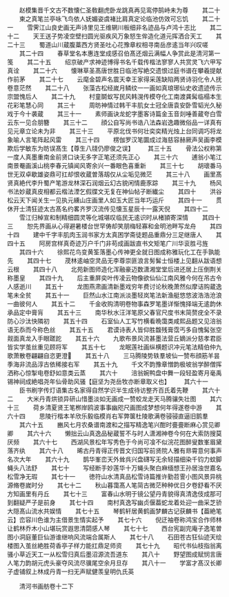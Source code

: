 <!-- { "loadSidebar": true } -->
　　赵模集晋千文古不数懐仁圣敎翻虎卧龙跳真再见鸾停鹄峙未为尊
　　其二十
　　柬之真笔兰亭咏飞鸟依人妩媚姿虞褚比肩真定论临池仿效可忘饥
　　其二十一
　　雪霁江山良史画无声诗里见王维辋川板细非名迹品与卢鸿十志比
　　其二十二
　　天王送子势凌空壁扫圆光驱疾风万象怒生侔造化道元挥洒合天工
　　其二十三
　　蜀道山川蔵腹藁西方贤圣吐心花豫章权相寻南岳彦逺当年兴叹嗟
　　其二十四
　　春草堂名本惠连堂成感召伯髙还烟云满幅人争赏此是清河第一笺
　　其二十五
　　绍京破产求神迹博得书名千载传楷法寥寥人共赏灵飞六甲写真诠
　　其二十六
　　懐琳草圣髙唐世胜日临池写絶交遗恨过庭书谱在攀羲提献作前茅
　　其二十七
　　云麾金碧声名震天幸王家得采莲缺陷两贤诗羽化令人抚卷意茫然
　　其二十八
　　张藻古松经嵗月鳞纹一一画如真琅琊仙史收遗迹传示宗盟愧后人
　　其二十九
　　村童鬬蚁写民风韩滉传模夺化工南渡龚髯临榻本生花彩笔慧心同
　　其三十
　　周昉神情过韩干丰肌女士冠全唐袁安卧雪韬光久秘戏于今十袭蔵
　　其三十一
　　素师画诀龙蛇字墨客诗篇金玉音剡唾善蔵夸白雪云东一见合朋簪
　　其三十二
　　顔公自写尚书诰八法森岩逸趣微俗品一详真有见元章立论未为非
　　其三十三
　　平原北伐书何壮奕奕精光烛上台同调巧将龙象喻人言笔阵起风雷
　　其三十四
　　楞伽罗汉笔圜成过海慈容赫厥声吴画李模欺后学敏东为昉误髙生【尊生八牋仍廖俊之误】
　　其三十五
　　骨法公权称第一度人真墨重南金前贤口诀无多字正笔还须先正心
　　其三十六
　　逋翁小笔江南景罨画溪山桃李春元镇闻风寄余兴一番眼色喜重新
　　其三十七
　　胡瓌番马世无双卓歇雄姿鼎可扛却恨收蔵曽落刼仅从尘垢见微茫
　　其三十八
　　画里髙贤真絶代李升蜀产笔游龙林深石润烟云幻古貌闲情鹿豕踪
　　其三十九
　　杨风书法妙蔵真皮相都云楷法湮乞假牒文无复在神仙帖子断纎尘
　　其四十
　　洪谷松云天下闻关生一见执元纁山庄画里人如玉大匠当年巧运斤
　　其四十一
　　贯休开士清狂迹太古髙名约畧齐罗汉流传见懐玉星辰十一露天倪
　　其四十二
　　雪江归棹宣和制精细圆灵等化城堪叹临民无逺识时从楮頴寄深情
　　其四十三
　　恕先界画从心得避暑楼台世罕俦却笑朋梅轻寡和金明池畔写龙舟
　　其四十四
　　建中千字丰肌肉玉润书家方太真困学斋徒题品重鼎分三足继唐人
　　其四十五
　　阿房宫样真奇迹万户千门非苟成画跋直书文矩笔广川华衮胜弓旌
　　其四十六
　　徐熙花鸟变黄筌落墨心传神更全就日图成称雅玩化工在手孰能先
　　其四十七
　　荗林逺岫空灵品无李尊崇匪浪言髣髴士恒楼上见翻从跋语想云根
　　其四十八
　　北苑新图师造化浑融豪迈数潇湘堂堂后进还居上压倒荆关称墨皇
　　其四十九
　　后主重屏奕叶传凌云物像欲仙仙江南风雅今何在吊古令人感逝川
　　其五十
　　龙图燕肃画清新墨戏穷年费讨论秋晚萧然似摩诘购蔵逸笔未全贫
　　其五十一
　　巨然山水江南派淡墨轻岚笔法新渔艇悠悠波浩浩沧浪一曲彼何人
　　其五十二
　　千金收购清明卷物事森罗笔墨详惭愧择端无逺韵休承品定中膏肓
　　其五十三
　　南华秋水汪洋笔原父春官尺度书末简赘疣全不录防心沙汰快隣初
　　其五十四
　　石室仙人工写竹横看晩霭类咸熙品题又见涪翁语无忝而今称色丝
　　其五十五
　　君谟诗表人皆仰胜馥残膏霑丐多自愧髯张空觌面真龙入手眼蹉跎
　　其五十六
　　九歌布景风流甚墨法营丘嫡派分慈孝君臣皆实学茧丝重见顾将军
　　其五十七
　　龙眠莲社画纵横题识冲元笔法精伯仲九歌萧散卷翩翩自恣更澄
　　其五十八
　　三马腾陵势轶羣坡仙一赞布顔筋羊昙季海非流品淳古依稀接右军
　　其五十九
　　千文不韵豫章憎韵极坡翁学醉僧挥洒称心惊掣电卷舒如意类云蒸
　　其六十
　　涪翁婉鸭盘中舞一段轻盈寄月毫禹锡神祠成絶唱尧年仙骨助风骚【庭坚为尧岳牧亦断章取义也】
　　其六十一
　　臣书刷字传灯语集古名家得自然学识半生成待访整齐百氏着先鞭
　　其六十二
　　大米丹青烘锁异研山惜墨淡如无画成一赞蛟龙走天马腾骧失壮图
　　其六十三
　　荷乡清夏贤王笔栁岸鸥波事事幽咫尺画图成梦想何年得遂卷中游
　　其六十四
　　思陵行楷本羊欣乐毅临模肖右军弊箧杜陵歌满卷骎骎直逼旧鹅羣
　　其六十五
　　豳风七月农桑谱南渡和之描写精逸笔兴酣时亹亹断麻心赏见卿卿
　　其六十六
　　懒拙云山真逸品秘蔵誓不与时人潇湘神卷今何在大索防搜莫厌频
　　其六十七
　　西湖风景松年写秀色于今尚可飡不似浣花图醉叟数峯眉黛落齐纨
　　其六十八
　　晞古丹青得正传晋文归国写前贤院人雅有昻霄意何事声名次大年
　　其六十九
　　鹊华峯峦天外耸呉兴盘礴写无余轻描细染千钧力蚊脚蝇头八法舒
　　其七十
　　写经断手妙莲华十万蝇头聚白麻缅想王孙居浊世嘉名松雪净无瑕
　　其七十一
　　徳符山水清真品松雪诗篇推许勤苕霅小图风景异桃源脩卷嵗时分
　　其七十二
　　秋山暮霭髙人笔简古微茫种种优日夕卷舒看不厌方知画里有丹丘
　　其七十三
　　富春山水明于镜公望丹青貌得真清逸伎成那可到翻疑严子是前身
　　其七十四
　　南村真逸写幽贞偃葢蛇龙着处迎一曲采芝骄大隠髙山流水共娱情
　　其七十五
　　琴鹤轩居黄鹤画梦麟古记获麟书【葢絶笔云】峦容川色谁为主借景生情实起予
　　其七十六
　　倪迂袖卷称鸿宝合作师林让鹤林乔木小山堪玩赏遐思清閟感人琴
　　其七十七
　　西台宪副完庵子逸笔曽图小洞庭董巨仙游谁继响风流端合属斯人
　　其七十八
　　石田苍古狂仙迹天绘楼图入茧丝絶胜荷香亭子样力能扛鼎足师资
　　其七十九
　　昭代书仙枝指翁离骚小草近天工一从松雪归真后墨沼源流吾道东
　　其八十
　　野望图成赋悯言唐人笔力韵胡元虎头豪夺风流尽骥尾空余月旦存
　　其八十一
　　学富才髙汉长卿子虚铺叙上林成丹青一扫无声赋健羡皇明仇氏英










　　清河书画舫卷十二下
